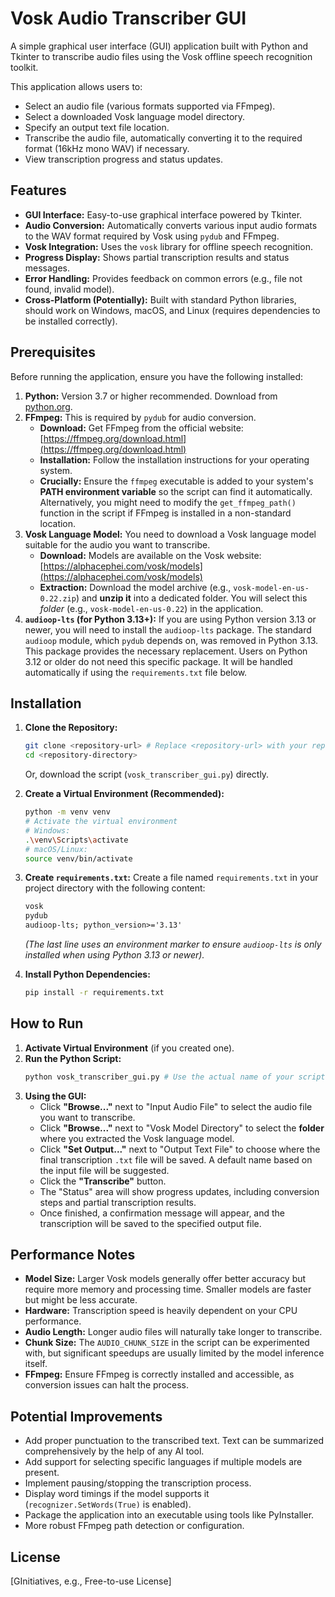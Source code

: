 # Vosk Audio Transcriber GUI

A simple graphical user interface (GUI) application built with Python and Tkinter to transcribe audio files using the Vosk offline speech recognition toolkit.

This application allows users to:

* Select an audio file (various formats supported via FFmpeg).
* Select a downloaded Vosk language model directory.
* Specify an output text file location.
* Transcribe the audio file, automatically converting it to the required format (16kHz mono WAV) if necessary.
* View transcription progress and status updates.

## Features

* **GUI Interface:** Easy-to-use graphical interface powered by Tkinter.
* **Audio Conversion:** Automatically converts various input audio formats to the WAV format required by Vosk using `pydub` and FFmpeg.
* **Vosk Integration:** Uses the `vosk` library for offline speech recognition.
* **Progress Display:** Shows partial transcription results and status messages.
* **Error Handling:** Provides feedback on common errors (e.g., file not found, invalid model).
* **Cross-Platform (Potentially):** Built with standard Python libraries, should work on Windows, macOS, and Linux (requires dependencies to be installed correctly).

## Prerequisites

Before running the application, ensure you have the following installed:

1.  **Python:** Version 3.7 or higher recommended. Download from [python.org](https://www.python.org/downloads/).
2.  **FFmpeg:** This is required by `pydub` for audio conversion.
    * **Download:** Get FFmpeg from the official website: [https://ffmpeg.org/download.html](https://ffmpeg.org/download.html)
    * **Installation:** Follow the installation instructions for your operating system.
    * **Crucially:** Ensure the `ffmpeg` executable is added to your system's **PATH environment variable** so the script can find it automatically. Alternatively, you might need to modify the `get_ffmpeg_path()` function in the script if FFmpeg is installed in a non-standard location.
3.  **Vosk Language Model:** You need to download a Vosk language model suitable for the audio you want to transcribe.
    * **Download:** Models are available on the Vosk website: [https://alphacephei.com/vosk/models](https://alphacephei.com/vosk/models)
    * **Extraction:** Download the model archive (e.g., `vosk-model-en-us-0.22.zip`) and **unzip it** into a dedicated folder. You will select this *folder* (e.g., `vosk-model-en-us-0.22`) in the application.
4.  **`audioop-lts` (for Python 3.13+):** If you are using Python version 3.13 or newer, you will need to install the `audioop-lts` package. The standard `audioop` module, which `pydub` depends on, was removed in Python 3.13. This package provides the necessary replacement. Users on Python 3.12 or older do not need this specific package. It will be handled automatically if using the `requirements.txt` file below.

## Installation

1.  **Clone the Repository:**
    ```bash
    git clone <repository-url> # Replace <repository-url> with your repo URL
    cd <repository-directory>
    ```
    Or, download the script (`vosk_transcriber_gui.py`) directly.

2.  **Create a Virtual Environment (Recommended):**
    ```bash
    python -m venv venv
    # Activate the virtual environment
    # Windows:
    .\venv\Scripts\activate
    # macOS/Linux:
    source venv/bin/activate
    ```

3.  **Create `requirements.txt`:** Create a file named `requirements.txt` in your project directory with the following content:
    ```txt
    vosk
    pydub
    audioop-lts; python_version>='3.13'
    ```
    *(The last line uses an environment marker to ensure `audioop-lts` is only installed when using Python 3.13 or newer).*

4.  **Install Python Dependencies:**
    ```bash
    pip install -r requirements.txt
    ```

## How to Run

1.  **Activate Virtual Environment** (if you created one).
2.  **Run the Python Script:**
    ```bash
    python vosk_transcriber_gui.py # Use the actual name of your script file
    ```
3.  **Using the GUI:**
    * Click **"Browse..."** next to "Input Audio File" to select the audio file you want to transcribe.
    * Click **"Browse..."** next to "Vosk Model Directory" to select the **folder** where you extracted the Vosk language model.
    * Click **"Set Output..."** next to "Output Text File" to choose where the final transcription `.txt` file will be saved. A default name based on the input file will be suggested.
    * Click the **"Transcribe"** button.
    * The "Status" area will show progress updates, including conversion steps and partial transcription results.
    * Once finished, a confirmation message will appear, and the transcription will be saved to the specified output file.

## Performance Notes

* **Model Size:** Larger Vosk models generally offer better accuracy but require more memory and processing time. Smaller models are faster but might be less accurate.
* **Hardware:** Transcription speed is heavily dependent on your CPU performance.
* **Audio Length:** Longer audio files will naturally take longer to transcribe.
* **Chunk Size:** The `AUDIO_CHUNK_SIZE` in the script can be experimented with, but significant speedups are usually limited by the model inference itself.
* **FFmpeg:** Ensure FFmpeg is correctly installed and accessible, as conversion issues can halt the process.

## Potential Improvements

* Add proper punctuation to the transcribed text. Text can be summarized comprehensively by the help of any AI tool.
* Add support for selecting specific languages if multiple models are present.
* Implement pausing/stopping the transcription process.
* Display word timings if the model supports it (`recognizer.SetWords(True)` is enabled).
* Package the application into an executable using tools like PyInstaller.
* More robust FFmpeg path detection or configuration.

## License

[GInitiatives, e.g., Free-to-use License]
